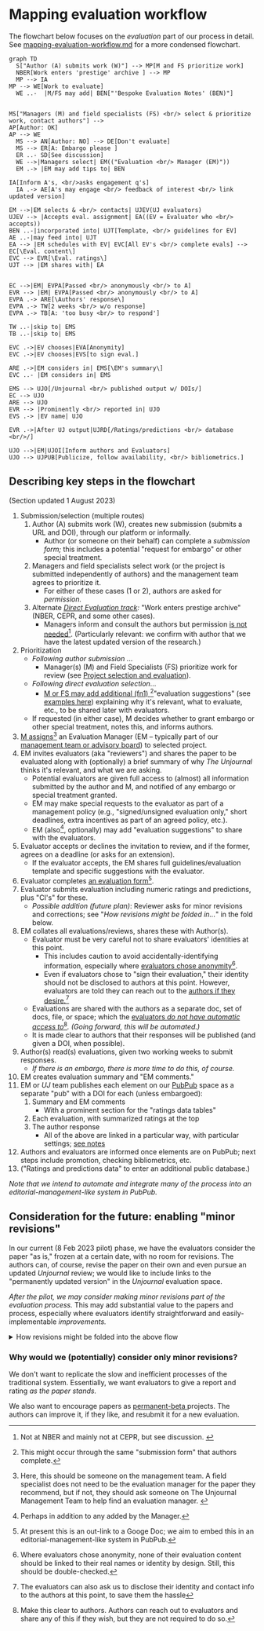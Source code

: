 # Mapping evaluation workflow

The flowchart below focuses on the _evaluation_ part of our process in detail. See [mapping-evaluation-workflow.md](mapping-evaluation-workflow.md "mention") for a more condensed flowchart.

```mermaid
graph TD
  S["Author (A) submits work (W)"] --> MP[M and FS prioritize work]
  NBER[Work enters 'prestige' archive ] --> MP 
  MP --> IA
MP --> WE[Work to evaluate]
  WE ..-  |M/FS may add| BEN["'Bespoke Evaluation Notes' (BEN)"]


MS["Managers (M) and field specialists (FS) <br/> select & prioritize work, contact authors"] --> 
AP[Author: OK]
AP --> WE
  MS --> AN[Author: NO] --> DE[Don't evaluate]
  MS --> ER[A: Embargo please ]
  ER ..- SD[See discussion]
  WE -->|Managers select| EM(("Evaluation <br/> Manager (EM)"))
  EM .-> |EM may add tips to| BEN 

IA[Inform A's, <br/>asks engagement q's]
  IA .-> AE[A's may engage <br/> feedback of interest <br/> link updated version] 

EM -->|EM selects & <br/> contacts| UJEV(UJ evaluators) 
UJEV --> |Accepts eval. assignment| EA((EV = Evaluator who <br/> accepts))
BEN ..-|incorporated into| UJT[Template, <br/> guidelines for EV]
AE ..-|may feed into| UJT 
EA --> |EM schedules with EV| EVC[All EV's <br/> complete evals] --> EC[\Eval. content\]
EVC --> EVR[\Eval. ratings\] 
UJT --> |EM shares with| EA 


EC -->|EM| EVPA[Passed <br/> anonymously <br/> to A]
EVR --> |EM| EVPA[Passed <br/> anonymously <br/> to A]
EVPA .-> ARE[\Authors' response\]
EVPA .-> TW[2 weeks <br/> w/o response]
EVPA .-> TB[A: 'too busy <br/> to respond']

TW ..-|skip to| EMS
TB ..-|skip to| EMS

EVC .->|EV chooses|EVA[Anonymity]
EVC .->|EV chooses|EVS[to sign eval.]

ARE .->|EM considers in| EMS[\EM's summary\] 
EVC ..- |EM considers in| EMS

EMS --> UJO[/Unjournal <br/> published output w/ DOIs/] 
EC --> UJO
ARE --> UJO 
EVR --> |Prominently <br/> reported in| UJO
EVS .-> |EV name| UJO

EVR .->|After UJ output|UJRD[/Ratings/predictions <br/> database <br/>/]

UJO -->|EM|UJOI[Inform authors and Evaluators]
UJO --> UJPUB[Publicize, follow availability, <br/> bibliometrics.] 

```

## Describing key steps in the flowchart

(Section updated 1 August 2023)

1. Submission/selection (multiple routes)
   1. Author (A) submits work (W), creates new submission (submits a URL and DOI), through our platform or informally.
      * Author (or someone on their behalf) can complete a _submission form;_ this includes a potential "request for embargo" or other special treatment.
   2. Managers and field specialists select work (or the project is submitted independently of authors) and the management team agrees to prioritize it.
      * For either of these cases (1 or 2), authors are asked for _permission._
   3. Alternate [_Direct Evaluation track_](../considering-projects/direct-evaluation-track.md)_:_ "Work enters prestige archive" (NBER, CEPR, and some other cases).
      * Managers inform and consult the authors but permission [is not needed](#user-content-fn-1)[^1]. (Particularly relevant: we confirm with author that we have the latest updated version of the research.)
2. Prioritization
   * _Following author submission_ ...
     * Manager(s) (M) and Field Specialists (FS) prioritize work for review (see [Project selection and evaluation](../considering-projects/)).
   * _Following direct evaluation selection_...&#x20;
     * [M or FS may add additional (fn1) ](#user-content-fn-2)[^2]"evaluation suggestions" (see [examples here](https://docs.google.com/document/d/14HXHQTqwJ5VOw-SBoJD8Sd3jathdO9geKdmhdOOx\_Gw/edit)) explaining why it's relevant, what to evaluate, etc., to be shared later with evaluators.&#x20;
   * If requested (in either case), M decides whether to grant embargo or other special treatment, notes this, and informs authors.
3. [M assigns](#user-content-fn-3)[^3] an Evaluation Manager (EM – typically part of our [management team or advisory board](../../readme-1/discussion-team/)) to selected project.
4. EM invites evaluators (aka "reviewers") and shares the paper to be evaluated along with (optionally) a brief summary of why _The_ _Unjournal_ thinks it's relevant, and what we are asking.
   * Potential evaluators are given full access to (almost) all information submitted by the author and M, and notified of any embargo or special treatment granted.
   * EM may make special requests to the evaluator as part of a management policy (e.g., "signed/unsigned evaluation only," short deadlines, extra incentives as part of an agreed policy, etc.).
   * EM (also[^4], optionally) may add "evaluation suggestions" to share with the evaluators.&#x20;
5. Evaluator accepts or declines the invitation to review, and if the former, agrees on a deadline (or asks for an extension).
   * If the evaluator accepts, the EM shares full guidelines/evaluation template and specific suggestions with the evaluator.
6. Evaluator completes [an evaluation form](#user-content-fn-5)[^5].
7. Evaluator submits evaluation including numeric ratings and predictions, plus "CI's" for these.
   * _Possible addition (future plan)_: Reviewer asks for minor revisions and corrections; see "_How revisions might be folded in..._" in the fold below.
8. EM collates all evaluations/reviews, shares these with Author(s).
   * Evaluator must be very careful not to share evaluators' identities at this point.
     * This includes caution to avoid accidentally-identifying information, especially where [evaluators chose anonymity](#user-content-fn-6)[^6].&#x20;
     * Even if evaluators chose to "sign their evaluation," their identity should not be disclosed to authors at this point. However, evaluators are told they can reach out to the [authors if they desire.](#user-content-fn-7)[^7]
   * Evaluations are shared with the authors as a separate doc, set of docs, file, or space; which the [evaluators _do not have automatic access to_](#user-content-fn-8)[^8]_. (Going forward, this will be automated.)_&#x20;
   * It is made clear to authors that their responses will be published (and given a DOI, when possible).
9. Author(s) read(s) evaluations, given two working weeks to submit responses.
   * _If there is an embargo, there is more time to do this, of course._
10. EM creates evaluation summary and "EM comments."
11. EM or _UJ_ team publishes each element on our [PubPub](https://unjournal.pubpub.org/) space as a separate "pub" with a DOI for each (unless embargoed):
    1. Summary and EM comments
       * With a prominent section for the "ratings data tables"
    2. Each evaluation, with summarized ratings at the top
    3. The author response
       * All of the above are linked in a particular way, with particular settings; [see notes](https://docs.google.com/document/d/18Yr95JbeCrDOrn4GpYWamxj2ZcOp9Ex\_arfz-7jZnko/edit)
12. Authors and evaluators are informed once elements are on PubPub; next steps include promotion, checking bibliometrics, etc.
13. ("Ratings and predictions data" to enter an additional public database.)

_Note that we intend to automate and integrate many of the process into an editorial-management-like system in PubPub._

## Consideration for the future: enabling "minor revisions"

In our current (8 Feb 2023 pilot) phase, we have the evaluators consider the paper "as is," frozen at a certain date, with no room for revisions. The authors can, of course, revise the paper on their own and even pursue an updated _Unjournal_ review; we would like to include links to the "permanently updated version" in the _Unjournal_ evaluation space.

_After the pilot, we may consider making minor revisions part of the evaluation process._ This may add substantial value to the papers and process, especially where evaluators identify straightforward and easily-implementable _improvements._

<details>

<summary>How revisions might be folded into the above flow</summary>

_If "minor revisions" are requested_:

* ... the author has four (4) weeks (strict) to make revisions if they want to, submit a new linked manuscript, and also submit their response to the evaluation.
* _Optional_: Reviewers can comment on any minor revisions _and adjust their rating._

</details>

### **Why would we (potentially) consider only minor revisions?**

We don't want to replicate the slow and inefficient processes of the traditional system. Essentially, we want evaluators to give a report and rating _as the paper stands._

We also want to encourage papers as [permanent-beta ](../../benefits-and-features/dynamic-documents-vs-living-projects/living-research-projects.md)projects. The authors can improve it, if they like, and resubmit it for a new evaluation.

[^1]: Not at NBER and mainly not at CEPR, but see discussion.&#x20;

[^2]: This might occur through the same "submission form" that authors complete.

[^3]: Here, this should be someone on the management team. A field specialist does not need to be the evaluation manager for the paper they recommend, but if not, they should  ask someone on The Unjournal Management Team to help find an evaluation manager.&#x20;

[^4]: Perhaps in addition to any added by the Manager.

[^5]: At present this is an out-link to a Googe Doc; we aim to embed this in an editorial-management-like system in PubPub.

[^6]: Where evaluators chose anonymity, none of their evaluation content should be linked to their real names or identity by design. Still, this should be double-checked.

[^7]: The evaluators can also ask us to disclose their identity and contact info to the authors at this point, to save them the hassle

[^8]: Make this clear to authors. Authors can reach out to evaluators and share any of this if they wish, but they are not required to do so.
